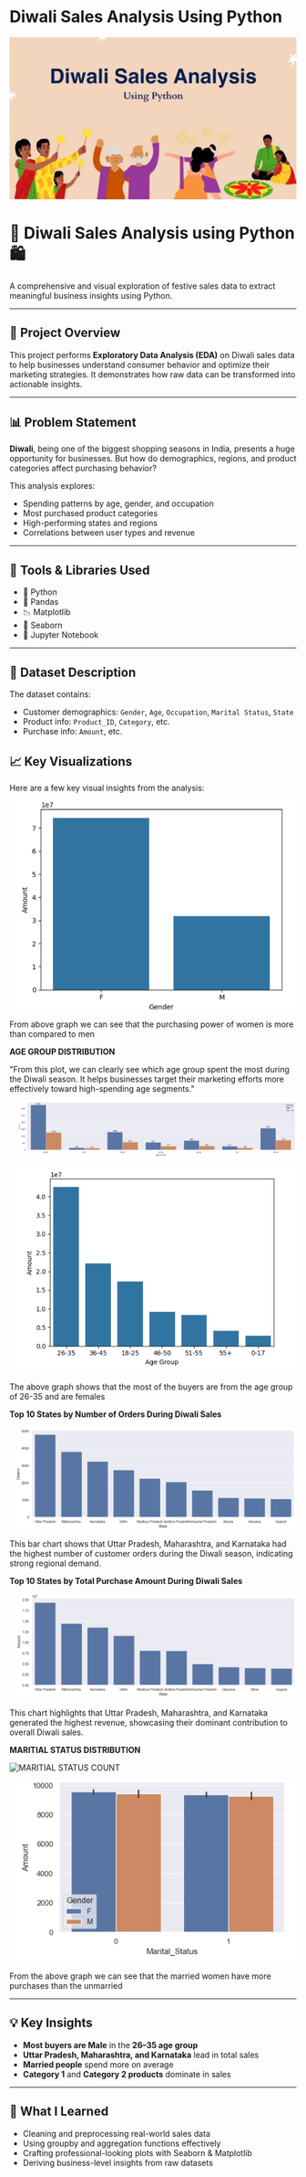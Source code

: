 # Diwali Sales Analysis Using Python

![Diwali Sales Logo](https://github.com/Gaurav130421/Diwali-Sales-Analysis/blob/main/Diwali%20sales%20logo.jpg)




# 🎇 Diwali Sales Analysis using Python 🛍️

A comprehensive and visual exploration of festive sales data to extract meaningful business insights using Python.

---

## 📌 Project Overview

This project performs **Exploratory Data Analysis (EDA)** on Diwali sales data to help businesses understand consumer behavior and optimize their marketing strategies. It demonstrates how raw data can be transformed into actionable insights.

---

## 📊 Problem Statement

**Diwali**, being one of the biggest shopping seasons in India, presents a huge opportunity for businesses. But how do demographics, regions, and product categories affect purchasing behavior?

This analysis explores:
- Spending patterns by age, gender, and occupation
- Most purchased product categories
- High-performing states and regions
- Correlations between user types and revenue

---

## 🧰 Tools & Libraries Used

- 🐍 Python
- 📘 Pandas
- 📉 Matplotlib
- 🎨 Seaborn
- 🧪 Jupyter Notebook

---

## 📁 Dataset Description

The dataset contains:
- Customer demographics: `Gender`, `Age`, `Occupation`, `Marital Status`, `State`
- Product info: `Product_ID`, `Category`, etc.
- Purchase info: `Amount`, etc.



## 📈 Key Visualizations

Here are a few key visual insights from the analysis:

![from the graph we can see that the purchasing power of women is more than compared to men](https://github.com/Gaurav130421/Diwali-Sales-Analysis/blob/main/Screenshot%202025-07-24%20203512.png)


From above graph we can see that the purchasing power of women is more than compared to men



**AGE GROUP DISTRIBUTION**


"From this plot, we can clearly see which age group spent the most during the Diwali season. It helps businesses target their marketing efforts more effectively toward high-spending age segments."



![The above graph shows that the most of the buyers are from the age group of 26-35 and are females](https://github.com/Gaurav130421/Diwali-Sales-Analysis/blob/main/Screenshot%202025-07-24%20204946.png)



![The above graph shows that the most of the buyers are from the age group of 26-35 and are females](https://github.com/Gaurav130421/Diwali-Sales-Analysis/blob/main/Screenshot%202025-07-24%20205004.png)


The above graph shows that the most of the buyers are from the age group of 26-35 and are females


**Top 10 States by Number of Orders During Diwali Sales**


![X=STATES,Y=ORDERS](https://github.com/Gaurav130421/Diwali-Sales-Analysis/blob/main/Screenshot%202025-07-24%20210353.png)


This bar chart shows that Uttar Pradesh, Maharashtra, and Karnataka had the highest number of customer orders during the Diwali season, indicating strong regional demand.


**Top 10 States by Total Purchase Amount During Diwali Sales**


![X=STATE,Y=AMOUNT](https://github.com/Gaurav130421/Diwali-Sales-Analysis/blob/main/Screenshot%202025-07-24%20210436.png)


This chart highlights that Uttar Pradesh, Maharashtra, and Karnataka generated the highest revenue, showcasing their dominant contribution to overall Diwali sales.


**MARITIAL STATUS DISTRIBUTION**


![MARITIAL STATUS COUNT](https://github.com/Gaurav130421/Diwali-Sales-Analysis/commit/a9563a107aa97acedbd044e96993e1b134acd36b)


![from the above graph we can see that the married women have more purchases than the unmarried](https://github.com/Gaurav130421/Diwali-Sales-Analysis/blob/main/Screenshot%202025-07-24%20210523.png)




From the above graph we can see that the married women have more purchases than the unmarried




---

## 💡 Key Insights

- **Most buyers are Male** in the **26–35 age group**
- **Uttar Pradesh, Maharashtra, and Karnataka** lead in total sales
- **Married people** spend more on average
- **Category 1** and **Category 2 products** dominate in sales

---

## 🧠 What I Learned

- Cleaning and preprocessing real-world sales data
- Using groupby and aggregation functions effectively
- Crafting professional-looking plots with Seaborn & Matplotlib
- Deriving business-level insights from raw datasets


